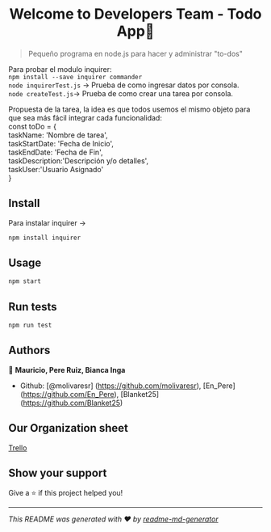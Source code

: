<h1 align="center">Welcome to Developers Team - Todo App👋</h1>

> Pequeño programa en node.js para hacer y administrar &#34;to-dos&#34;  

Para probar el modulo inquirer:  
`npm install --save inquirer commander`  
`node inquirerTest.js` -> Prueba de como ingresar datos por consola.  
`node createTest.js`-> Prueba de como crear una tarea por consola.  

Propuesta de la tarea, la idea es que todos usemos el mismo objeto para que sea más fácil integrar cada funcionalidad:  
const toDo = {   
taskName: 'Nombre de tarea',  
taskStartDate: 'Fecha de Inicio',  
taskEndDate: 'Fecha de Fin',  
taskDescription:'Descripción y/o detalles',  
taskUser:'Usuario Asignado'  
}
     
## Install
Para instalar inquirer -> 
```sh
npm install inquirer 
```

## Usage

```sh
npm start
```

## Run tests

```sh
npm run test
```

## Authors

👤 **Mauricio, Pere Ruiz, Bianca Inga**

- Github: [@molivaresr] (https://github.com/molivaresr), [En\_Pere] (https://github.com/En_Pere), [Blanket25] (https://github.com/Blanket25)
## Our Organization sheet
[Trello](https://trello.com/b/2ujcduIe/developer-team)
## Show your support

Give a ⭐️ if this project helped you!

---

_This README was generated with ❤️ by [readme-md-generator](https://github.com/kefranabg/readme-md-generator)_
